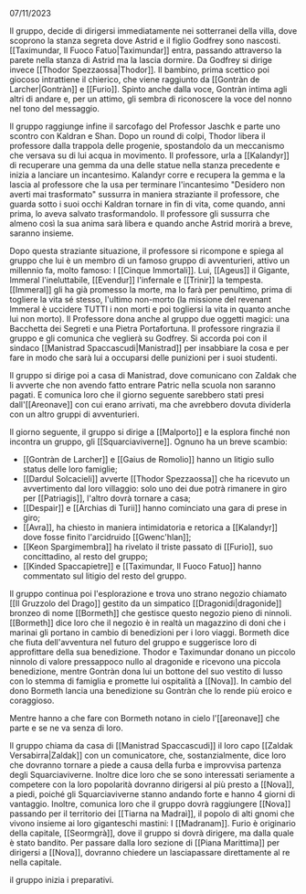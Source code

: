 07/11/2023

Il gruppo, decide di dirigersi immediatamente nei sotterranei della villa, dove scoprono la stanza segreta dove Astrid e il figlio Godfrey sono nascosti. [[Taximundar, Il Fuoco Fatuo|Taximundar]] entra, passando attraverso la parete nella stanza di Astrid ma la lascia dormire. Da Godfrey si dirige invece [[Thodor Spezzaossa|Thodor]]. Il bambino, prima scettico poi giocoso intrattiene il chierico, che viene raggiunto da [[Gontràn de Larcher|Gontràn]] e [[Furio]]. Spinto anche dalla voce, Gontràn intima agli altri di andare e, per un attimo, gli sembra di riconoscere la voce del nonno nel tono del messaggio. 

Il gruppo raggiunge infine il sarcofago del Professor Jaschk e parte uno scontro con Kaldran e Shan. Dopo un round di colpi, Thodor libera il professore dalla trappola delle progenie, spostandolo da un meccanismo che versava su di lui acqua in movimento. Il professore, urla a [[Kalandyr]] di recuperare una gemma da una delle statue nella stanza precedente e inizia a lanciare un incantesimo.
Kalandyr corre e recupera la gemma e la lascia al professore che la usa per terminare l'incantesimo "Desidero non averti mai trasformato" sussurra in maniera straziante il professore, che guarda sotto i suoi occhi Kaldran tornare in fin di vita, come quando, anni prima, lo aveva salvato trasformandolo. Il professore gli sussurra che almeno così la sua anima sarà libera e quando anche Astrid morirà a breve, saranno insieme. 

Dopo questa straziante situazione, il professore si ricompone e spiega al gruppo che lui è un membro di un famoso gruppo di avventurieri, attivo un millennio fa, molto famoso: I [[Cinque Immortali]]. 
Lui, [[Ageus]] il Gigante, Immeral l'ineluttabile, [[Evendur]] l'infernale e [[Trinir]] la tempesta. [[Immeral]] gli ha già promesso la morte, ma lo farà per penultimo, prima di togliere la vita sé stesso, l'ultimo non-morto (la missione del revenant Immeral è uccidere TUTTI i non morti e poi togliersi la vita in quanto anche lui non morto). 
Il Professore dona anche al gruppo due oggetti magici: una Bacchetta dei Segreti e una Pietra Portafortuna. 
Il professore ringrazia il gruppo e gli comunica che veglierà su Godfrey. Si accorda poi con il sindaco [[Manistrad Spaccascudi|Manistrad]] per insabbiare la cosa e per fare in modo che sarà lui a occuparsi delle punizioni per i suoi studenti. 

Il gruppo si dirige poi a casa di Manistrad, dove comunicano con Zaldak che li avverte che non avendo fatto entrare Patric nella scuola non saranno pagati. E comunica loro che il giorno seguente sarebbero stati presi dall'[[Areonave]] con cui erano arrivati, ma che avrebbero dovuta dividerla con un altro gruppi di avventurieri.

Il giorno seguente, il gruppo si dirige a [[Malporto]] e la esplora finché non incontra un gruppo, gli [[Squarciaviverne]]. Ognuno ha un breve scambio:
- [[Gontràn de Larcher]] e [[Gaius de Romolio]] hanno un litigio sullo status delle loro famiglie; 
- [[Dardul Solcacieli]] avverte [[Thodor Spezzaossa]] che ha ricevuto un avvertimento dal loro villaggio: solo uno dei due potrà rimanere in giro per [[Patriagis]], l'altro dovrà tornare a casa;
- [[Despair]] e [[Archias di Turii]] hanno cominciato una gara di prese in giro;
- [[Avra]], ha chiesto in maniera intimidatoria e retorica a [[Kalandyr]] dove fosse finito l'arcidruido [[Gwenc'hlan]]; 
- [[Keon Spargimembra]] ha rivelato il triste passato di [[Furio]], suo concittadino, al resto del gruppo; 
- [[Kinded Spaccapietre]] e [[Taximundar, Il Fuoco Fatuo]] hanno commentato sul litigio del resto del gruppo. 

Il gruppo continua poi l'esplorazione e trova uno strano negozio chiamato [[Il Gruzzolo del Drago]] gestito da un simpatico [[Dragonidi|dragonide]] bronzeo di nome [[Bormeth]] che gestisce questo negozio pieno di ninnoli. 
[[Bormeth]] dice loro che il negozio è in realtà un magazzino di doni che i marinai gli portano in cambio di benedizioni per i loro viaggi. Bormeth dice che fiuta dell'avventura nel futuro del gruppo e suggerisce loro di approfittare della sua benedizione.
Thodor e Taximundar donano un piccolo ninnolo di valore pressappoco nullo al dragonide e ricevono una piccola benedizione, mentre Gontràn dona lui un bottone del suo vestito di lusso con lo stemma di famiglia e promette lui ospitalità a [[Nova]]. In cambio del dono Bormeth lancia una benedizione su Gontràn che lo rende più eroico e coraggioso. 

Mentre hanno a che fare con Bormeth notano in cielo l'[[areonave]] che parte e se ne va senza di loro.

Il gruppo chiama da casa di [[Manistrad Spaccascudi]] il loro capo [[Zaldak Versabirra|Zaldak]] con un comunicatore, che, sostanzialmente, dice loro che dovranno tornare a piede a causa della furba e improvvisa partenza degli Squarciaviverne. 
Inoltre dice loro che se sono interessati seriamente a competere con la loro popolarità dovranno dirigersi al più presto a [[Nova]], a piedi, poiché gli Squarciaviverne stanno andando forte e hanno 4 giorni di vantaggio.
Inoltre, comunica loro che il gruppo dovrà raggiungere [[Nova]] passando per il territorio dei [[Tiarna na Madraì]], il popolo di alti gnomi che vivono insieme ai loro giganteschi mastini: I [[Madranam]]. Furio è originario della capitale, [[Seormgrà]], dove il gruppo si dovrà dirigere, ma dalla quale è stato bandito.
Per passare dalla loro sezione di [[Piana Marittima]] per dirigersi a [[Nova]], dovranno chiedere un lasciapassare direttamente al re nella capitale.

il gruppo inizia i preparativi.
